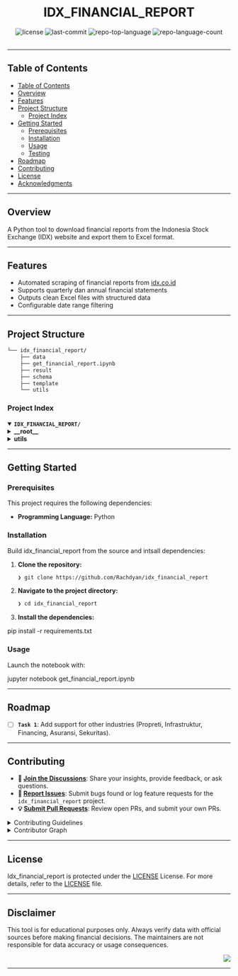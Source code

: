 <div id="top">

<!-- HEADER STYLE: CLASSIC -->
<div align="center">

# IDX_FINANCIAL_REPORT

<em></em>

<!-- BADGES -->
<img src="https://img.shields.io/github/license/Rachdyan/idx_financial_report?style=default&logo=opensourceinitiative&logoColor=white&color=0080ff" alt="license">
<img src="https://img.shields.io/github/last-commit/Rachdyan/idx_financial_report?style=default&logo=git&logoColor=white&color=0080ff" alt="last-commit">
<img src="https://img.shields.io/github/languages/top/Rachdyan/idx_financial_report?style=default&color=0080ff" alt="repo-top-language">
<img src="https://img.shields.io/github/languages/count/Rachdyan/idx_financial_report?style=default&color=0080ff" alt="repo-language-count">

<!-- default option, no dependency badges. -->


<!-- default option, no dependency badges. -->

</div>
<br>

---

## Table of Contents

- [Table of Contents](#table-of-contents)
- [Overview](#overview)
- [Features](#features)
- [Project Structure](#project-structure)
    - [Project Index](#project-index)
- [Getting Started](#getting-started)
    - [Prerequisites](#prerequisites)
    - [Installation](#installation)
    - [Usage](#usage)
    - [Testing](#testing)
- [Roadmap](#roadmap)
- [Contributing](#contributing)
- [License](#license)
- [Acknowledgments](#acknowledgments)

---

## Overview
A Python tool to download financial reports from the Indonesia Stock Exchange (IDX) website and export them to Excel format.

---

## Features

- Automated scraping of financial reports from [idx.co.id](https://www.idx.co.id)
- Supports quarterly dan annual financial statements
- Outputs clean Excel files with structured data
- Configurable date range filtering

---

## Project Structure

```sh
└── idx_financial_report/
    ├── data
    ├── get_financial_report.ipynb
    ├── result
    ├── schema
    ├── template
    └── utils
```

### Project Index

<details open>
	<summary><b><code>IDX_FINANCIAL_REPORT/</code></b></summary>
	<!-- __root__ Submodule -->
	<details>
		<summary><b>__root__</b></summary>
		<blockquote>
			<div class='directory-path' style='padding: 8px 0; color: #666;'>
				<code><b>⦿ __root__</b></code>
			<table style='width: 100%; border-collapse: collapse;'>
			<thead>
				<tr style='background-color: #f8f9fa;'>
					<th style='width: 30%; text-align: left; padding: 8px;'>File Name</th>
					<th style='text-align: left; padding: 8px;'>Summary</th>
				</tr>
			</thead>
				<tr style='border-bottom: 1px solid #eee;'>
					<td style='padding: 8px;'><b><a href='https://github.com/Rachdyan/idx_financial_report/blob/master/get_financial_report.ipynb'>get_financial_report.ipynb</a></b></td>
					<td style='padding: 8px;'>Code>❯ REPLACE-ME</code></td>
				</tr>
			</table>
		</blockquote>
	</details>
	<!-- utils Submodule -->
	<details>
		<summary><b>utils</b></summary>
		<blockquote>
			<div class='directory-path' style='padding: 8px 0; color: #666;'>
				<code><b>⦿ utils</b></code>
			<table style='width: 100%; border-collapse: collapse;'>
			<thead>
				<tr style='background-color: #f8f9fa;'>
					<th style='width: 30%; text-align: left; padding: 8px;'>File Name</th>
					<th style='text-align: left; padding: 8px;'>Summary</th>
				</tr>
			</thead>
				<tr style='border-bottom: 1px solid #eee;'>
					<td style='padding: 8px;'><b><a href='https://github.com/Rachdyan/idx_financial_report/blob/master/utils/excel_handler.py'>excel_handler.py</a></b></td>
					<td style='padding: 8px;'>Code>❯ REPLACE-ME</code></td>
				</tr>
				<tr style='border-bottom: 1px solid #eee;'>
					<td style='padding: 8px;'><b><a href='https://github.com/Rachdyan/idx_financial_report/blob/master/utils/ordered_name.py'>ordered_name.py</a></b></td>
					<td style='padding: 8px;'>Code>❯ REPLACE-ME</code></td>
				</tr>
				<tr style='border-bottom: 1px solid #eee;'>
					<td style='padding: 8px;'><b><a href='https://github.com/Rachdyan/idx_financial_report/blob/master/utils/download_handler.py'>download_handler.py</a></b></td>
					<td style='padding: 8px;'>Code>❯ REPLACE-ME</code></td>
				</tr>
				<tr style='border-bottom: 1px solid #eee;'>
					<td style='padding: 8px;'><b><a href='https://github.com/Rachdyan/idx_financial_report/blob/master/utils/xbrl_handler.py'>xbrl_handler.py</a></b></td>
					<td style='padding: 8px;'>Code>❯ REPLACE-ME</code></td>
				</tr>
			</table>
		</blockquote>
	</details>
</details>

---

## Getting Started

### Prerequisites

This project requires the following dependencies:

- **Programming Language:** Python

### Installation

Build idx_financial_report from the source and intsall dependencies:

1. **Clone the repository:**

    ```sh
    ❯ git clone https://github.com/Rachdyan/idx_financial_report
    ```

2. **Navigate to the project directory:**

    ```sh
    ❯ cd idx_financial_report
    ```

3. **Install the dependencies:**

pip install -r requirements.txt

### Usage

Launch the notebook with:

jupyter notebook get_financial_report.ipynb

---

## Roadmap

- [ ] **`Task 1`**: Add support for other industries (Propreti, Infrastruktur, Financing, Asuransi, Sekuritas).

---

## Contributing

- **💬 [Join the Discussions](https://github.com/Rachdyan/idx_financial_report/discussions)**: Share your insights, provide feedback, or ask questions.
- **🐛 [Report Issues](https://github.com/Rachdyan/idx_financial_report/issues)**: Submit bugs found or log feature requests for the `idx_financial_report` project.
- **💡 [Submit Pull Requests](https://github.com/Rachdyan/idx_financial_report/blob/main/CONTRIBUTING.md)**: Review open PRs, and submit your own PRs.

<details closed>
<summary>Contributing Guidelines</summary>

1. **Fork the Repository**: Start by forking the project repository to your github account.
2. **Clone Locally**: Clone the forked repository to your local machine using a git client.
   ```sh
   git clone https://github.com/Rachdyan/idx_financial_report
   ```
3. **Create a New Branch**: Always work on a new branch, giving it a descriptive name.
   ```sh
   git checkout -b new-feature-x
   ```
4. **Make Your Changes**: Develop and test your changes locally.
5. **Commit Your Changes**: Commit with a clear message describing your updates.
   ```sh
   git commit -m 'Implemented new feature x.'
   ```
6. **Push to github**: Push the changes to your forked repository.
   ```sh
   git push origin new-feature-x
   ```
7. **Submit a Pull Request**: Create a PR against the original project repository. Clearly describe the changes and their motivations.
8. **Review**: Once your PR is reviewed and approved, it will be merged into the main branch. Congratulations on your contribution!
</details>

<details closed>
<summary>Contributor Graph</summary>
<br>
<p align="left">
   <a href="https://github.com{/Rachdyan/idx_financial_report/}graphs/contributors">
      <img src="https://contrib.rocks/image?repo=Rachdyan/idx_financial_report">
   </a>
</p>
</details>

---

## License

Idx_financial_report is protected under the [LICENSE](https://choosealicense.com/licenses) License. For more details, refer to the [LICENSE](https://choosealicense.com/licenses/) file.

---

## Disclaimer

This tool is for educational purposes only. Always verify data with official sources before making financial decisions. The maintainers are not responsible for data accuracy or usage consequences.

<div align="right">

[![][back-to-top]](#top)

</div>


[back-to-top]: https://img.shields.io/badge/-BACK_TO_TOP-151515?style=flat-square


---
